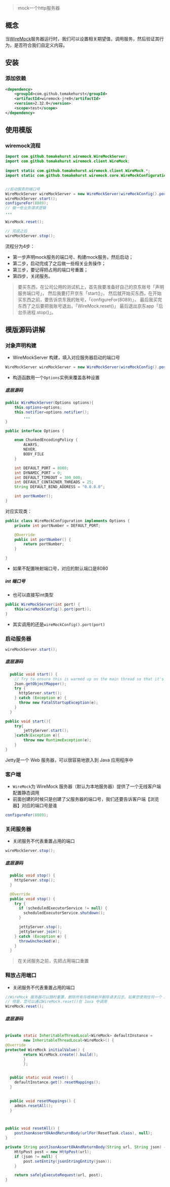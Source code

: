 >mock一个http服务器

## 概念
当[WireMock](http://wiremock.org/)服务器运行时，我们可以设置相关期望值，调用服务，然后验证其行为，是否符合我们自定义内容。

## 安装
### 添加依赖
```xml
<dependency>
    <groupId>com.github.tomakehurst</groupId>
    <artifactId>wiremock-jre8</artifactId>
    <version>2.32.0</version>
    <scope>test</scope>
</dependency>
```

## 使用模版
### wiremock流程



```java
import com.github.tomakehurst.wiremock.WireMockServer;  
import com.github.tomakehurst.wiremock.client.WireMock;  
  
import static com.github.tomakehurst.wiremock.client.WireMock.*;  
import static com.github.tomakehurst.wiremock.core.WireMockConfiguration.wireMockConfig;


//启动服务的端口号
WireMockServer wireMockServer = new WireMockServer(wireMockConfig().port(8089)); //No-args constructor will start on port 8080, no HTTPS
wireMockServer.start();
configureFor(8089);
// 做一些业务请求逻辑
...

WireMock.reset();

// 完成之后
wireMockServer.stop();
```


流程分为4步：

- 第一步声明mock服务的端口号、构建mock服务，然后启动；
- 第二步，启动完成了之后做一些相关业务操作；
- 第三步，要记得把占用的端口号重置；
- 第四步，关闭服务。

>要买东西，在公司公用的测试机上，首先我要准备好自己的京东账号「声明服务端口号」，
>然后我要打开京东「start()」，
>然后就开始买东西，在开始买东西之前，要告诉京东我的账号，「configureFor(8089)」，
>最后我买完东西了之后要把我账号退出，「WireMock.reset()」
>最后退出京东app「后台杀进程.stop()」。


## 模版源码讲解
### 对象声明构建
- WireMockServer 构建，填入对应服务器启动的端口号

```java
WireMockServer wireMockServer = new WireMockServer(wireMockConfig().port(8089));
```

- 构造函数用一个`Options`实例来覆盖各种设置

##### 底层源码
```java
public WireMockServer(Options options){
    this.options=options;
    this.notifier=options.notifier();
        ...
}
```

```java
public interface Options {

    enum ChunkedEncodingPolicy {
        ALWAYS,
        NEVER,
        BODY_FILE
    }

    int DEFAULT_PORT = 8080;
    int DYNAMIC_PORT = 0;
    int DEFAULT_TIMEOUT = 300_000;
    int DEFAULT_CONTAINER_THREADS = 25;
    String DEFAULT_BIND_ADDRESS = "0.0.0.0";

    int portNumber();
}
```

对应实现类：
```java
public class WireMockConfiguration implements Options {
    private int portNumber = DEFAULT_PORT;

    @Override
    public int portNumber() {
        return portNumber;
    }

}
```
- 如果不配置映射端口号，对应的默认端口是8080
##### int 端口号
- 也可以直接写int类型
```java
public WireMockServer(int port) {
    this(wireMockConfig().port(port));
}
```

- 其实调用的还是`wireMockConfig().port(port)`
### 启动服务器
```java
wireMockServer.start();
```

##### 底层源码
```java
  public void start() {
    // Try to ensure this is warmed up on the main thread so that it's inherited by worker threads
    Json.getObjectMapper();
    try {
      httpServer.start();
    } catch (Exception e) {
      throw new FatalStartupException(e);
    }
  }
```


```java
public void start(){
    try{
        jettyServer.start();
    }catch(Exception e){
        throw new RuntimeException(e);
    }
}
```

Jetty是一个 Web 服务器，可以很容易地嵌入到 Java 应用程序中
### 客户端
- `WireMock`为 WireMock 服务器（默认为本地服务器）提供了一个无线客户端
配置静态调用
- 前面创建的时候只是创建了父服务器的端口号，我们还要告诉客户端【浏览器】对应的端口号是谁
```java
configureFor(8089);
```


### 关闭服务器
- 关闭服务不代表重置占用的端口
```java
wireMockServer.stop();
```

##### 底层源码


```java
  public void stop() {
    httpServer.stop();
  }

```

```java
  @Override
  public void stop() {
    try {
      if (scheduledExecutorService != null) {
        scheduledExecutorService.shutdown();
      }

      jettyServer.stop();
      jettyServer.join();
    } catch (Exception e) {
      throwUnchecked(e);
    }
  }
```

>在关闭服务之前，先把占用端口重置


### 释放占用端口
- 关闭服务不代表重置占用的端口
```java
//WireMock 服务器可以随时重置，删除所有存根映射并删除请求日志。如果您使用任何一个 JUnit 规则，这将在每个测试用例开始时自动发生。
// 但是，您可以通过WireMock.reset()在 Java 中调用
WireMock.reset();
```

##### 底层源码
```java

private static InheritableThreadLocal<WireMock> defaultInstance =
        new InheritableThreadLocal<WireMock>() {
@Override
protected WireMock initialValue() {
        return WireMock.create().build();
        }
        };


  public static void reset() {
    defaultInstance.get().resetMappings();
  }
  
```


```java
  public void resetMappings() {
    admin.resetAll();
  }



public void resetAll() {
    postJsonAssertOkAndReturnBody(urlFor(ResetTask.class), null);
}

private String postJsonAssertOkAndReturnBody(String url, String json) {
    HttpPost post = new HttpPost(url);
    if (json != null) {
        post.setEntity(jsonStringEntity(json));
    }

    return safelyExecuteRequest(url, post);
}
```
